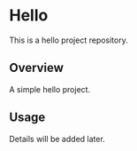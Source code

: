 # Hello

This is a hello project repository.

## Overview
A simple hello project.

## Usage
Details will be added later. 